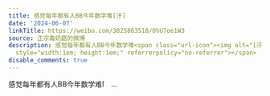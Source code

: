 ```yaml
---
title: 感觉每年都有人BB今年数学难[汗]
date: '2024-06-07'
linkTitle: https://weibo.com/3825863518/OhU7oe1W3
source: 正宗毒奶菇的微博
description: 感觉每年都有人BB今年数学难<span class="url-icon"><img alt="[汗]" src="https://h5.sinaimg.cn/m/emoticon/icon/default/d_han-d8ebda66d3.png"
  style="width:1em; height:1em;" referrerpolicy="no-referrer"></span>  ...
disable_comments: true
---
```

感觉每年都有人BB今年数学难<span class="url-icon"><img alt="[汗]" src="https://h5.sinaimg.cn/m/emoticon/icon/default/d_han-d8ebda66d3.png" style="width:1em; height:1em;" referrerpolicy="no-referrer"></span>  ...